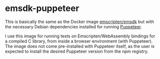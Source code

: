 # emsdk-puppeteer

This is basically the same as the Docker image [emscripten/emsdk](https://hub.docker.com/r/emscripten/emsdk) but with the necessary Debian dependencies installed for running [Puppeteer](https://pptr.dev/).

I use this image for running tests on Emscripten/WebAssembly bindings for a compiled C library, from inside a browser environment (with Puppeteer). The image does not come pre-installed with Puppeteer itself, as the user is expected to install the desired Puppeteer version from the npm registry.

